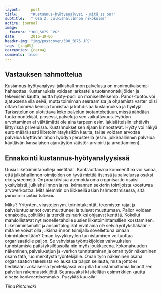 ```yaml
---
layout:     post
title:      "Kustannus-hyötyanalyysi - mitä se on?"
subtitle:   " Osa 2. Julkishallinnon näkökulma"
active: journal
image:
  feature: "300_5875.JPG"
date:       2016-10-06 
header-img: "img/postcover/300_5875.JPG"
tags: [tag03]
categories: [cat04]
comments: false
---
```



## Vastauksen hahmottelua
Kustannus-hyötyanalyysi julkishallinnon palvelusta on monimutkaisempi hahmottaa. Kustannuksia voidaan tarkastella tuotannontekijöiden ja tekemisen kautta, mutta hyöty-puoli on moniselitteisempi. Panos-tuotos voi ajatuksena olla selvä, mutta toiminnan seuraamista ja ohjaamista varten olisi oltava toimivia keinoja tunnistaa ja kohdistaa kustannuksia ja hyötyjä. Tarkastelun on ulotuttava koko palvelun tuotantoketjuun, missä nähdään tuotannontekijät, prosessi, palvelu ja sen vaikuttavuus.
Hyödyn arvottaminen ei välttämättä ole aina tarpeen esim. lakisääteisiin tehtäviin liittyvissä palveluissa. Kustannukset sen sijaan kiinnostavat. Hyöty voi näkyä euro-määräisesti liiketoimintayksikön kautta, tai se voidaan arvottaa palvelua käyttävän tahon hyödyn perusteella (esim. julkishallinnon palvelua käyttävän kansalaisen ajankäytön säästön arviointi ja arvottaminen).

## Ennakointi kustannus-hyötyanalyysissä

Uusia liiketoimintamalleja mietitään. Kantaaottavana kommenttina voi sanoa, että julkishallinnon toimijoiden on hyvä miettiä itsensä ja palvelunsa osaksi ekosysteemejä. On proaktiivista asemoida oma organisaatio osaksi yksityisistä, julkishallinnon ja ns. kolmannen sektorin toimijoista koostuvaa arvoverkostoa. Mitä aiemmin on liikkeellä asian hahmottamisessa, sitä paremmin petaa tulevaa.

Miksi? Yritysten, virastojen ym. toimintakentät, tekemisten rajat ja palveluntuotannot ovat muuttuneet ja tulevat muuttumaan. Paljon voidaan ennakoida, politiikka ja trendit esimerkiksi ohjaavat kenttää. Kokeilut mahdollistavat nyt monelle taholle uusien liiketoimintamallien koestamisen. Liiketoimintamallit ja ansaintalogiikat eivät aina ole selviä yrityksilläkään - mitä ne voivat olla julkishallinnon toimijalla sovellettuna omaan toimintakenttään? Oman kyvykkyyden tunnistaminen voi tuottaa organisaatiolle paljon. Se vahvistaa työntekijöiden vahvuuksien tunnistamista paitsi yksilötasolla niin myös joukkueena. Kokonaisuuden näkeminen, palveluketjun ja -verkon tunnistaminen ja oman työn näkeminen osana tätä, tuo merkitystä työntekijälle. Oman työn näkeminen osana organisaation tekemistä voi aukaista paljon sellaista, mistä johto ei tiedäkään: Jokaisessa työntekijässä voi piillä tunnistamattomia timanttisen palvelun rakennustekijöitä.
Seuraavaksi käsitellään esimerkkien kautta aihetta konkreettisemmaksi. Pysykää kuulolla!

*Tiina Rintamäki*
